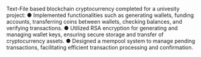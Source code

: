 Text-File based blockchain cryptocurrency completed for a univesity project:
● Implemented functionalities such as generating wallets, funding accounts, transferring coins
between wallets, checking balances, and verifying transactions.
● Utilized RSA encryption for generating and managing wallet keys, ensuring secure storage and
transfer of cryptocurrency assets.
● Designed a mempool system to manage pending transactions, facilitating efficient transaction
processing and confirmation.
